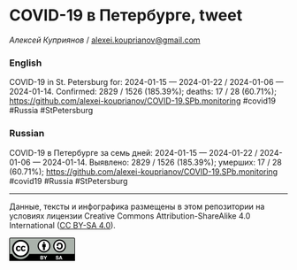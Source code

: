 # COVID-19 в Петербурге, tweet

*Алексей Куприянов* / <alexei.kouprianov@gmail.com>

### English

<!-- COVID-19 in St. Petersburg for: 2024-01-15 --- 2024-01-22 / 2024-01-06 --- 2024-01-14. Сonfirmed: 2829 / 1526 (185.39%); hospitalized:  /   (); deaths: 17 / 28 (60.71%); https://github.com/alexei-kouprianov/COVID-19.SPb.monitoring #covid19 #Russia #StPetersburg -->

COVID-19 in St. Petersburg for: 2024-01-15 — 2024-01-22 / 2024-01-06 —
2024-01-14. Сonfirmed: 2829 / 1526 (185.39%); deaths: 17 / 28 (60.71%);
<https://github.com/alexei-kouprianov/COVID-19.SPb.monitoring> \#covid19
\#Russia \#StPetersburg

### Russian

<!-- COVID-19 в Петербурге за семь дней: 2024-01-15 --- 2024-01-22 / 2024-01-06 --- 2024-01-14. Выявлено: 2829 / 1526 (185.39%); госпитализировано:  /   (); умерших: 17 / 28 (60.71%); https://github.com/alexei-kouprianov/COVID-19.SPb.monitoring #covid19 #Russia #StPetersburg -->

COVID-19 в Петербурге за семь дней: 2024-01-15 — 2024-01-22 / 2024-01-06
— 2024-01-14. Выявлено: 2829 / 1526 (185.39%); умерших: 17 / 28
(60.71%); <https://github.com/alexei-kouprianov/COVID-19.SPb.monitoring>
\#covid19 \#Russia \#StPetersburg

------------------------------------------------------------------------

Данные, тексты и инфографика размещены в этом репозитории на условиях
лицензии Creative Commons Attribution-ShareAlike 4.0 International ([CC
BY-SA 4.0](https://creativecommons.org/licenses/by-sa/4.0/)).

![](../misc/CC-BY-SA-icon.png "CC-BY-SA")
